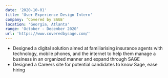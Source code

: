 ```yaml
---
date: '2020-10-01'
title: 'User Experience Design Intern'
company: ‘Covered by SAGE'
location: 'Georgia, Atlanta'
range: 'October - December 2020'
url: 'https://www.coveredbysage.com/'
---
```


- Designed a digital solution aimed at familiarising insurance agents with technology, mobile phones, and the internet to help them manage a business in an organized manner and expand through SAGE
- Designed a Careers site for potential candidates to know Sage, ease hiring
